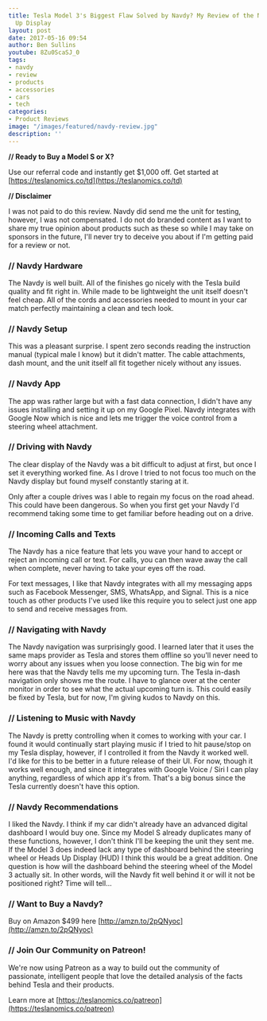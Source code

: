 ```yaml
---
title: Tesla Model 3's Biggest Flaw Solved by Navdy? My Review of the Navdy Heads
  Up Display
layout: post
date: 2017-05-16 09:54
author: Ben Sullins
youtube: 8Zu0ScaSJ_0
tags:
- navdy
- review
- products
- accessories
- cars
- tech
categories:
- Product Reviews
image: "/images/featured/navdy-review.jpg"
description: ''
---
```



**// Ready to Buy a Model S or X?**

Use our referral code and instantly get $1,000 off. Get started at [https://teslanomics.co/td](https://teslanomics.co/td)

**// Disclaimer**

I was not paid to do this review. Navdy did send me the unit for testing, however, I was not compensated. I do not do branded content as I want to share my true opinion about products such as these so while I may take on sponsors in the future, I'll never try to deceive you about if I'm getting paid for a review or not.

### // Navdy Hardware

The Navdy is well built. All of the finishes go nicely with the Tesla build quality and fit right in. While made to be lightweight the unit itself doesn't feel cheap. All of the cords and accessories needed to mount in your car match perfectly maintaining a clean and tech look.

### // Navdy Setup

This was a pleasant surprise. I spent zero seconds reading the instruction manual (typical male I know) but it didn't matter. The cable attachments, dash mount, and the unit itself all fit together nicely without any issues.

### // Navdy App

The app was rather large but with a fast data connection, I didn't have any issues installing and setting it up on my Google Pixel. Navdy integrates with Google Now which is nice and lets me trigger the voice control from a steering wheel attachment.

### // Driving with Navdy

The clear display of the Navdy was a bit difficult to adjust at first, but once I set it everything worked fine. As I drove I tried to not focus too much on the Navdy display but found myself constantly staring at it.

Only after a couple drives was I able to regain my focus on the road ahead. This could have been dangerous. So when you first get your Navdy I'd recommend taking some time to get familiar before heading out on a drive.

### // Incoming Calls and Texts

The Navdy has a nice feature that lets you wave your hand to accept or reject an incoming call or text. For calls, you can then wave away the call when complete, never having to take your eyes off the road.

For text messages, I like that Navdy integrates with all my messaging apps such as Facebook Messenger, SMS, WhatsApp, and Signal. This is a nice touch as other products I've used like this require you to select just one app to send and receive messages from.

### // Navigating with Navdy

The Navdy navigation was surprisingly good. I learned later that it uses the same maps provider as Tesla and stores them offline so you'll never need to worry about any issues when you loose connection. The big win for me here was that the Navdy tells me my upcoming turn. The Tesla in-dash navigation only shows me the route. I have to glance over at the center monitor in order to see what the actual upcoming turn is. This could easily be fixed by Tesla, but for now, I'm giving kudos to Navdy on this.

### // Listening to Music with Navdy

The Navdy is pretty controlling when it comes to working with your car. I found it would continually start playing music if I tried to hit pause/stop on my Tesla display, however, if I controlled it from the Navdy it worked well. I'd like for this to be better in a future release of their UI. For now, though it works well enough, and since it integrates with Google Voice / Siri I can play anything, regardless of which app it's from. That's a big bonus since the Tesla currently doesn't have this option.

### // Navdy Recommendations

I liked the Navdy. I think if my car didn't already have an advanced digital dashboard I would buy one. Since my Model S already duplicates many of these functions, however, I don't think I'll be keeping the unit they sent me. If the Model 3 does indeed lack any type of dashboard behind the steering wheel or Heads Up Display (HUD) I think this would be a great addition. One question is how will the dashboard behind the steering wheel of the Model 3 actually sit. In other words, will the Navdy fit well behind it or will it not be positioned right? Time will tell...

### // Want to Buy a Navdy?

Buy on Amazon $499 here [http://amzn.to/2pQNyoc](http://amzn.to/2pQNyoc)

### // Join Our Community on Patreon!

We're now using Patreon as a way to build out the community of passionate, intelligent people that love the detailed analysis of the facts behind Tesla and their products.

Learn more at [https://teslanomics.co/patreon](https://teslanomics.co/patreon)